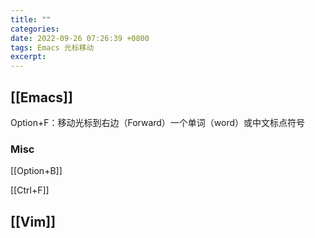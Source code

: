 ```yaml
---
title: ""
categories: 
date: 2022-09-26 07:26:39 +0800
tags: Emacs 光标移动
excerpt: 
---
```





## [[Emacs]]

Option+F：移动光标到右边（Forward）一个单词（word）或中文标点符号



### Misc

[[Option+B]]

[[Ctrl+F]]




## [[Vim]]





